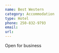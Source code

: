 ```yaml
---
name: Best Western
category: Accommodation
type: Hotel
phone: 250-832-9793
email: 
url: 
---
```


Open for business